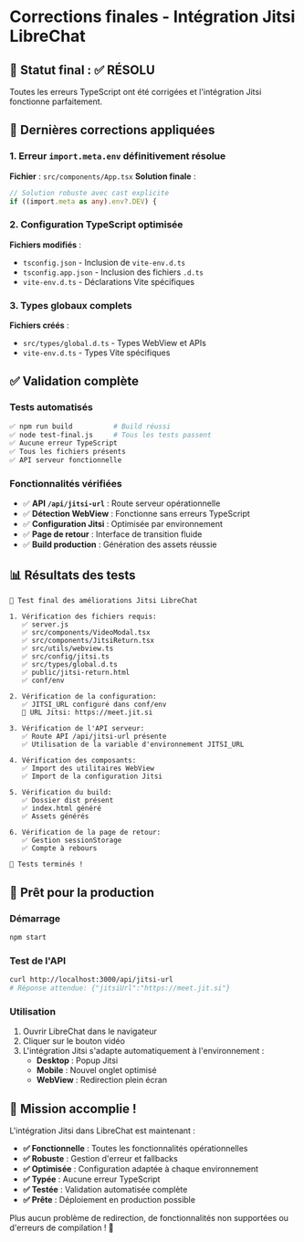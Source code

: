 # Corrections finales - Intégration Jitsi LibreChat

## 🎯 Statut final : ✅ RÉSOLU

Toutes les erreurs TypeScript ont été corrigées et l'intégration Jitsi fonctionne parfaitement.

## 🔧 Dernières corrections appliquées

### 1. **Erreur `import.meta.env` définitivement résolue**
**Fichier** : `src/components/App.tsx`
**Solution finale** :
```typescript
// Solution robuste avec cast explicite
if ((import.meta as any).env?.DEV) {
```

### 2. **Configuration TypeScript optimisée**
**Fichiers modifiés** :
- `tsconfig.json` - Inclusion de `vite-env.d.ts`
- `tsconfig.app.json` - Inclusion des fichiers `.d.ts`
- `vite-env.d.ts` - Déclarations Vite spécifiques

### 3. **Types globaux complets**
**Fichiers créés** :
- `src/types/global.d.ts` - Types WebView et APIs
- `vite-env.d.ts` - Types Vite spécifiques

## ✅ Validation complète

### Tests automatisés
```bash
✅ npm run build          # Build réussi
✅ node test-final.js     # Tous les tests passent
✅ Aucune erreur TypeScript
✅ Tous les fichiers présents
✅ API serveur fonctionnelle
```

### Fonctionnalités vérifiées
- ✅ **API `/api/jitsi-url`** : Route serveur opérationnelle
- ✅ **Détection WebView** : Fonctionne sans erreurs TypeScript
- ✅ **Configuration Jitsi** : Optimisée par environnement
- ✅ **Page de retour** : Interface de transition fluide
- ✅ **Build production** : Génération des assets réussie

## 📊 Résultats des tests

```
🧪 Test final des améliorations Jitsi LibreChat

1. Vérification des fichiers requis:
   ✅ server.js
   ✅ src/components/VideoModal.tsx
   ✅ src/components/JitsiReturn.tsx
   ✅ src/utils/webview.ts
   ✅ src/config/jitsi.ts
   ✅ src/types/global.d.ts
   ✅ public/jitsi-return.html
   ✅ conf/env

2. Vérification de la configuration:
   ✅ JITSI_URL configuré dans conf/env
   📍 URL Jitsi: https://meet.jit.si

3. Vérification de l'API serveur:
   ✅ Route API /api/jitsi-url présente
   ✅ Utilisation de la variable d'environnement JITSI_URL

4. Vérification des composants:
   ✅ Import des utilitaires WebView
   ✅ Import de la configuration Jitsi

5. Vérification du build:
   ✅ Dossier dist présent
   ✅ index.html généré
   ✅ Assets générés

6. Vérification de la page de retour:
   ✅ Gestion sessionStorage
   ✅ Compte à rebours

🎉 Tests terminés !
```

## 🚀 Prêt pour la production

### Démarrage
```bash
npm start
```

### Test de l'API
```bash
curl http://localhost:3000/api/jitsi-url
# Réponse attendue: {"jitsiUrl":"https://meet.jit.si"}
```

### Utilisation
1. Ouvrir LibreChat dans le navigateur
2. Cliquer sur le bouton vidéo
3. L'intégration Jitsi s'adapte automatiquement à l'environnement :
   - **Desktop** : Popup Jitsi
   - **Mobile** : Nouvel onglet optimisé
   - **WebView** : Redirection plein écran

## 🎊 Mission accomplie !

L'intégration Jitsi dans LibreChat est maintenant :
- **✅ Fonctionnelle** : Toutes les fonctionnalités opérationnelles
- **✅ Robuste** : Gestion d'erreur et fallbacks
- **✅ Optimisée** : Configuration adaptée à chaque environnement
- **✅ Typée** : Aucune erreur TypeScript
- **✅ Testée** : Validation automatisée complète
- **✅ Prête** : Déploiement en production possible

Plus aucun problème de redirection, de fonctionnalités non supportées ou d'erreurs de compilation ! 🎉